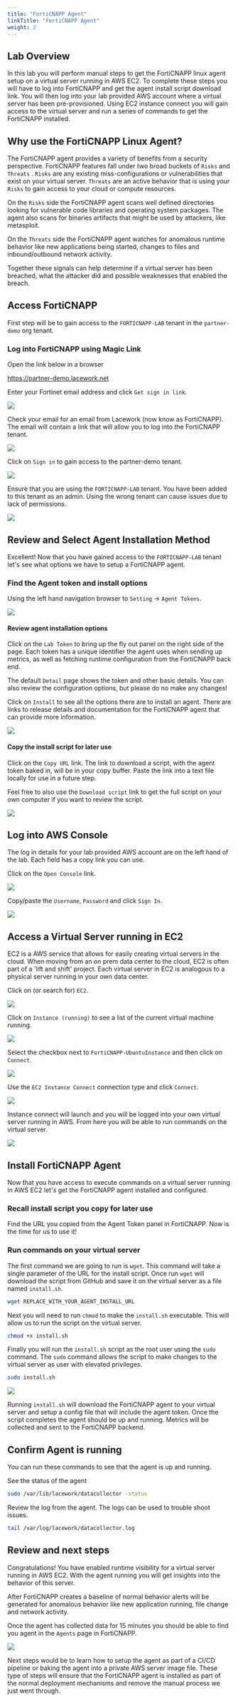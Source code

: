 ```yaml
---
title: "FortiCNAPP Agent"
linkTitle: "FortiCNAPP Agent"
weight: 2
---
```

## Lab Overview

In this lab you will perform manual steps to get the FortiCNAPP linux agent setup on a virtual server running in AWS EC2. To complete these steps you will have to log into FortiCNAPP and get the agent install script download link.  You will then log into your lab provided AWS account where a virtual server has been pre-provisioned.  Using EC2 instance connect you will gain access to the virtual server and run a series of commands to get the FortiCNAPP installed.

## Why use the FortiCNAPP Linux Agent?

The FortiCNAPP agent provides a variety of benefits from a security perspective. FortiCNAPP features fall under two broad buckets of `Risks` and `Threats` . `Risks` are any existing miss-configurations or vulnerabilities that exist on your virtual server. `Threats` are an active behavior that is using your `Risks` to gain access to your cloud or compute resources.

On the `Risks` side the FortiCNAPP agent scans well defined directories looking for vulnerable code libraries and operating system packages.  The agent also scans for binaries artifacts that might be used by attackers, like metasploit.

On the `Threats` side the FortiCNAPP agent watches for anomalous runtime behavior like new applications being started, changes to files and inbound/outbound network activity.

Together these signals can help determine if a virtual server has been breached, what the attacker did and possible weaknesses that enabled the breach.

## Access FortiCNAPP

First step will be to gain access to the `FORTICNAPP-LAB` tenant in the `partner-demo` org tenant.

### Log into FortiCNAPP using Magic Link

Open the link below in a browser

https://partner-demo.lacework.net

Enter your Fortinet email address and click `Get sign in link`.  

![](img/forticnapp-get-link.png)

Check your email for an email from Lacework (now know as FortiCNAPP).  The email will contain a link that will allow you to log into the FortiCNAPP tenant.

![](img/forticnapp-email.png)

Click on `Sign in` to gain access to the partner-demo tenant.

![](img/forticnapp-login.png)

Ensure that you are using the `FORTICNAPP-LAB` tenant.  You have been added to this tenant as an admin.  Using the wrong tenant can cause issues due to lack of permissions.

![](img/forticnapp-select-tenant.png)

## Review and Select Agent Installation Method

Excellent! Now that you have gained access to the `FORTICNAPP-LAB` tenant let's see what options we have to setup a FortiCNAPP agent.

### Find the Agent token and install options

Using the left hand navigation browser to `Setting` -> `Agent Tokens`.

![](img/forticnapp-setting-agent.png)

#### Review agent installation options

Click on the `Lab Token` to bring up the fly out panel on the right side of the page.  Each token has a unique identifier the agent uses when sending up metrics, as well as fetching runtime configuration from the FortiCNAPP back end.  

The default `Detail` page shows the token and other basic details.  You can also review the configuration options, but please do no make any changes!

Click on `Install` to see all the options there are to install an agent. There are links to release details and documentation for the FortiCNAPP agent that can provide more information.  

![](img/forticnapp-agent-install.png)


#### Copy the install script for later use 

Click on the `Copy URL` link.  The link to download a script, with the agent token baked in, will be in your copy buffer.  Paste the link into a text file locally for use in a future step.

Feel free to also use the `Download script` link to get the full script on your own computer if you want to review the script.

![](img/forticnapp-agent-copy-link.png)


## Log into AWS Console

The log in details for your lab provided AWS account are on the left hand of the lab.  Each field has a copy link you can use.

Click on the `Open Console` link.

![](img/qwiklabs-lab-details.png)

Copy/paste the `Username`, `Password` and click `Sign In`.

![](img/aws-login.png)

## Access a Virtual Server running in EC2

EC2 is a AWS service that allows for easily creating virtual servers in the cloud.  When moving from an on prem data center to the cloud, EC2 is often part of a 'lift and shift' project.  Each virtual server in EC2 is analogous to a physical server running in your own data center.

Click on (or search for) `EC2`.

![](img/aws-console-us-east-1.png)

Click on `Instance (running)` to see a list of the current virtual machine running.

![](img/aws-ec2-default.png)

Select the checkbox next to `FortiCNAPP-UbuntuInstance` and then click on `Connect`.

![](img/aws-ec2-select-vm.png)

Use the `EC2 Instance Connect` connection type and click `Connect`.

![](img/aws-ec2-instance-connect.png)

Instance connect will launch and you will be logged into your own virtual server running in AWS.  From here you will be able to run commands on the virtual server.

![](img/ec2-instance-connect-terminal.png)

## Install FortiCNAPP Agent

Now that you have access to execute commands on a virtual server running in AWS EC2 let's get the FortiCNAPP agent installed and configured.

### Recall install script you copy for later use

Find the URL you copied from the Agent Token panel in FortiCNAPP.  Now is the time for us to use it!

### Run commands on your virtual server

The first command we are going to run is `wget`.  This command will take a single parameter of the URL for the install script. Once run `wget` will download the script from GitHub and save it on the virtual server as a file named `install.sh`.

```bash
wget REPLACE_WITH_YOUR_AGENT_INSTALL_URL
```
Next you will need to run `chmod` to make the `install.sh` executable.  This will allow us to run the script on the virtual server.

```bash
chmod +x install.sh
```

Finally you will run the `install.sh` script as the root user using the `sudo` command.  The `sudo` command allows the script to make changes to the virtual server as user with elevated privileges. 

```bash
sudo install.sh
```

![](img/ec2-install-agent.png)

Running `install.sh` will download the FortiCNAPP agent to your virtual server and setup a config file that will include the agent token.  Once the script completes the agent should be up and running.  Metrics will be collected and sent to the FortiCNAPP backend.

## Confirm Agent is running

You can run these commands to see that the agent is up and running.

See the status of the agent

```bash
sudo /var/lib/lacework/datacollector -status
```

Review the log from the agent. The logs can be used to trouble shoot issues.

```bash
tail /var/log/lacework/datacollector.log
```

## Review and next steps

Congratulations! You have enabled runtime visibility for a virtual server running in AWS EC2.  With the agent running you will get insights into the behavior of this server.

After FortiCNAPP creates a baseline of normal behavior alerts will be generated for anomalous behavior like new application running, file change and network activity.

Once the agent has collected data for 15 minutes you should be able to find you agent in the `Agents` page in FortiCNAPP.

![](img/forticnapp-list-agents.png)

Next steps would be to learn how to setup the agent as part of a CI/CD pipeline or baking the agent into a private AWS server image file.  These type of steps will ensure that the FortiCNAPP agent is installed as part of the normal deployment mechanisms and remove the manual process we just went through.
